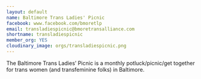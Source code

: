 ```yaml
---
layout: default
name: Baltimore Trans Ladies' Picnic
facebook: www.facebook.com/bmoretlp
email: transladiespicnic@bmoretransalliance.com
shortname: transladiespicnic
member_org: YES
cloudinary_image: orgs/transladiespicnic.png
---
```


The Baltimore Trans Ladies’ Picnic is a monthly potluck/picnic/get together for trans women (and transfeminine folks) in Baltimore.
